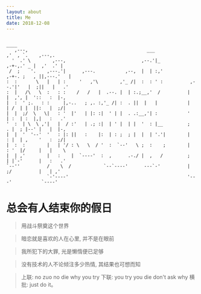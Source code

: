 ```yaml
---
layout: about
title: Me
date: 2018-12-08
---
```





                                                                                                  
                                                                                 ____             
       ,---,                                            ___                    ,'  , `.    ,---,. 
      '  .' \        ,---,                            ,--.'|_               ,-+-,.' _ |  ,'  .' | 
     /  ;    '.    ,---.'|      ,---.           ,--,  |  | :,'           ,-+-. ;   , ||,---.'   | 
    :  :       \   |   | :     '   ,'\        ,'_ /|  :  : ' :          ,--.'|'   |  ;||   |   .' 
    :  |   /\   \  :   : :    /   /   |  .--. |  | :.;__,'  /          |   |  ,', |  '::   :  |-, 
    |  :  ' ;.   : :     |,-..   ; ,. :,'_ /| :  . ||  |   |           |   | /  | |  ||:   |  ;/| 
    |  |  ;/  \   \|   : '  |'   | |: :|  ' | |  . .:__,'| :           '   | :  | :  |,|   :   .' 
    '  :  | \  \ ,'|   |  / :'   | .; :|  | ' |  | |  '  : |__         ;   . |  ; |--' |   |  |-, 
    |  |  '  '--'  '   : |: ||   :    |:  | : ;  ; |  |  | '.'|        |   : |  | ,    '   :  ;/| 
    |  :  :        |   | '/ : \   \  / '  :  `--'   \ ;  :    ;        |   : '  |/     |   |    \ 
    |  | ,'        |   :    |  `----'  :  ,      .-./ |  ,   /         ;   | |`-'      |   :   .' 
    `--''          /    \  /            `--`----'      ---`-'          |   ;/          |   | ,'   
                   `-'----'                                            '---'           `----'     
                                                                                                  

# 总会有人结束你的假日

> 用战斗祭奠这个世界

> 暗恋就是喜欢的人在心里, 并不是在眼前

> 我所犯下的大罪, 光是懒惰便已足够

> 没有技术的人不论倾注多少热情, 其结果也可想而知

> 上联: no zuo no die why you try 下联: you try you die don't ask why 横批: just do it。
